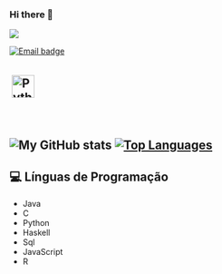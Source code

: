 ### Hi there 👋

![](https://visitor-badge.laobi.icu/badge?page_id=pestana1213.pestanta1213)
 
[![Email badge](https://img.shields.io/badge/-Email-c71610?style=for-the-badge&logo=Gmail&logoColor=white)](mailto:pestanapt@gmail.com)
<br/>
<h2 align="left">
<p>
 <a href="https://www.linkedin.com/in/jo%C3%A3o-nogueira-b33b661ba/" target="_blank" rel="noopener noreferrer"> <img src="https://cdn.jsdelivr.net/npm/simple-icons@v3/icons/linkedin.svg" alt="Python" height="40" style="vertical-align:top; margin:4px"></a>
  </a>
</p>

<br />


![My GitHub stats](https://github-readme-stats.vercel.app/api?username=pestana1213&count_private=true&show_icons=true&theme=nord&hide=contribs&hide_border=true)
[![Top Languages](https://github-readme-stats.vercel.app/api/top-langs/?username=pestana1213&layout=compact&theme=nord&hide_border=true)](https://github.com/anuraghazra/github-readme-stats)

## 💻 Línguas de Programação
* Java
* C
* Python
* Haskell
* Sql
* JavaScript
* R
